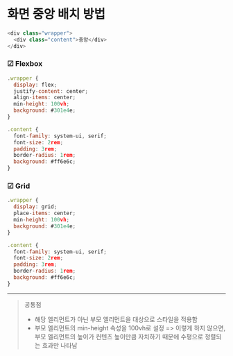 # 화면 중앙 배치 방법    

```javascript
<div class="wrapper">
  <div class="content">중앙</div>
</div>
```    

### ☑ Flexbox     
```javascript
.wrapper {
  display: flex;
  justify-content: center;
  align-items: center;
  min-height: 100vh;
  background: #301e4e;
}

.content {
  font-family: system-ui, serif;
  font-size: 2rem;
  padding: 3rem;
  border-radius: 1rem;
  background: #ff6e6c;
}
```   

### ☑ Grid     
```javascript
.wrapper {
  display: grid;
  place-items: center;
  min-height: 100vh;
  background: #301e4e;
}

.content {
  font-family: system-ui, serif;
  font-size: 2rem;
  padding: 3rem;
  border-radius: 1rem;
  background: #ff6e6c;
}
```     
---    
> 공통점 
> - 해당 엘리먼트가 아닌 부모 엘리먼트을 대상으로 스타일을 적용함     
> - 부모 엘리먼트의 min-height 속성을 100vh로 설정 => 이렇게 하지 않으면, 부모 엘리먼트의 높이가 컨텐츠 높이만큼 자치하기 때문에 수평으로 정렬되는 효과만 나타남
